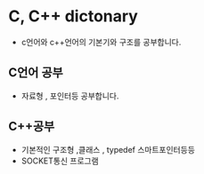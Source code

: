 # C, C++ dictonary

- c언어와 c++언어의 기본기와 구조를 공부합니다. 

##  C언어 공부
- 자료형 , 포인터등 공부합니다.

## C++공부
- 기본적인 구조형 ,클래스 , typedef 스마트포인터등등
- SOCKET통신 프로그램




